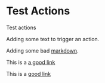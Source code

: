 # Test Actions

Test actions

Adding some text to trigger an action.

Adding some bad [markdown][2].

This is a [a good link](http://kvmesh.org/tut/kvmesh-data-primer/)

This is a [good link](https://www.cultureco-op.com)

[2]: https://www.llnl.gov

